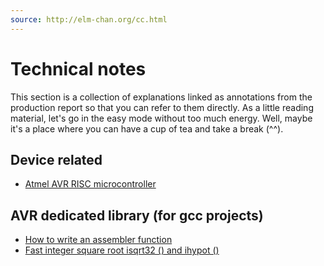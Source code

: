 ```yaml
---
source: http://elm-chan.org/cc.html
---
```


# Technical notes

This section is a collection of explanations linked as annotations from the production report so that you can refer to them directly. As a little reading material, let's go in the easy mode without too much energy. Well, maybe it's a place where you can have a cup of tea and take a break (^^).

## Device related

- [Atmel AVR RISC microcontroller](avr.md)

## AVR dedicated library (for gcc projects)

- [How to write an assembler function](asm_gcc.md)
- [Fast integer square root isqrt32 () and ihypot ()](sqrt32.md)
